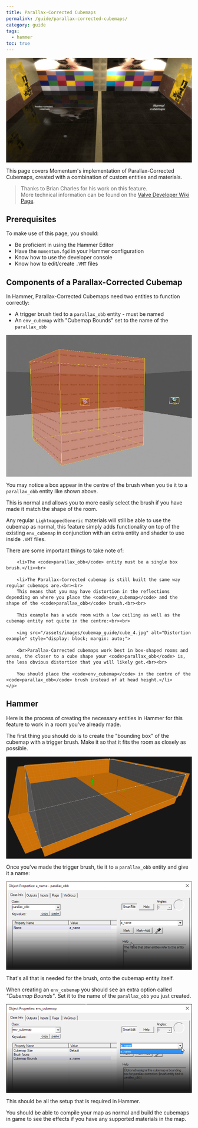 ```yaml
---
title: Parallax-Corrected Cubemaps
permalink: /guide/parallax-corrected-cubemaps/
category: guide
tags:
  - hammer
toc: true
---
```

<img src="/assets/images/guide_headers/guide_parallax_cubemaps.jpg" alt="Cubemap Guide" style="display: block; margin: auto;">

This page covers Momentum's implementation of Parallax-Corrected Cubemaps, created with a combination of custom entities and materials.    

> Thanks to Brian Charles for his work on this feature.  
> More technical information can be found on the [Valve Developer Wiki Page](https://developer.valvesoftware.com/wiki/Parallax_Corrected_Cubemaps).  

## Prerequisites
To make use of this page, you should:   
- Be proficient in using the Hammer Editor
- Have the `momentum.fgd` in your Hammer configuration
- Know how to use the developer console
- Know how to edit/create `.VMT` files

## Components of a Parallax-Corrected Cubemap
In Hammer, Parallax-Corrected Cubemaps need two entities to function correctly:  
- A trigger brush tied to a `parallax_obb` entity - must be named
- An `env_cubemap` with "Cubemap Bounds" set to the name of the `parallax_obb`

<img src="/assets/images/cubemap_guide/cube_0.jpg" alt="Entities in Hammer" style="display: block; margin: auto;">

<div class="note info">
    <p>
        You may notice a box appear in the centre of the brush when you tie it to a <code>parallax_obb</code> entity like shown above.</p><p>This is normal and allows you to more easily select the brush if you have made it match the shape of the room.
    </p>
</div>

Any regular `LightmappedGeneric` materials will still be able to use the cubemap as normal, this feature simply adds functionality on top of the existing `env_cubemap` in conjunction with an extra entity and shader to use inside `.VMT` files.

<div class="note warning">
    <p>
        There are some important things to take note of:
		
		<li>The <code>parallax_obb</code> entity must be a single box brush.</li><br>
		
		<li>The Parallax-Corrected cubemap is still built the same way regular cubemaps are.<br><br>
		This means that you may have distortion in the reflections depending on where you place the <code>env_cubemap</code> and the shape of the <code>parallax_obb</code> brush.<br><br>
		
		This example has a wide room with a low ceiling as well as the cubemap entity not quite in the centre:<br><br>
		
		<img src="/assets/images/cubemap_guide/cube_4.jpg" alt="Distortion example" style="display: block; margin: auto;">

		<br>Parallax-Corrected cubemaps work best in box-shaped rooms and areas, the closer to a cube shape your <code>parallax_obb</code> is, the less obvious distortion that you will likely get.<br><br>
		
		You should place the <code>env_cubemap</code> in the centre of the <code>parallax_obb</code> brush instead of at head height.</li>	
    </p>
</div>

## Hammer
Here is the process of creating the necessary entities in Hammer for this feature to work in a room you've already made.  

The first thing you should do is to create the "bounding box" of the cubemap with a trigger brush. Make it so that it fits the room as closely as possible.  

<img src="/assets/images/cubemap_guide/cube_2.jpg" alt="Brush creation" style="display: block; margin: auto;">

Once you've made the trigger brush, tie it to a `parallax_obb` entity and give it a name:

<img src="/assets/images/cubemap_guide/cube_3.png" alt="Brush entity dialog" style="display: block; margin: auto;">

That's all that is needed for the brush, onto the cubemap entity itself.

When creating an `env_cubemap` you should see an extra option called *"Cubemap Bounds"*. Set it to the name of the `parallax_obb` you just created.

<img src="/assets/images/cubemap_guide/cube_1.png" alt="Cubemap entity" style="display: block; margin: auto;">

This should be all the setup that is required in Hammer.  

You should be able to compile your map as normal and build the cubemaps in game to see the effects if you have any supported materials in the map.  
